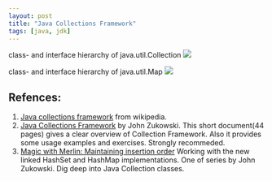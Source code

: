 ```yaml
---
layout: post
title: "Java Collections Framework"
tags: [java, jdk]
---
```




class- and interface hierarchy of java.util.Collection
<img src="http://upload.wikimedia.org/wikipedia/commons/4/41/Collection_Classes.jpg">


class- and interface hierarchy of java.util.Map
<img src="http://upload.wikimedia.org/wikipedia/commons/1/1c/Map_Classes.jpg">

## Refences:
1. [Java collections framework](http://en.wikipedia.org/wiki/Java_Collections) from wikipedia.
2. [Java Collections Framework](http://www.digilife.be/quickreferences/PT/Java%20Collections%20Framework.pdf) by John Zukowski. This short document(44 pages) gives a clear overview of Collection Framework. Also it provides some usage examples and exercises. Strongly recommeded.
3. [Magic with Merlin: Maintaining insertion order](http://www.ibm.com/developerworks/java/library/j-mer0821/index.html) Working with the new linked HashSet and HashMap implementations. One of series by John Zukowski. Dig deep into Java Collection classes.   
